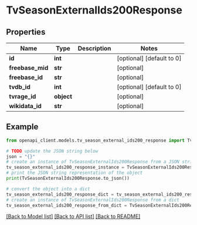 # TvSeasonExternalIds200Response


## Properties

Name | Type | Description | Notes
------------ | ------------- | ------------- | -------------
**id** | **int** |  | [optional] [default to 0]
**freebase_mid** | **str** |  | [optional] 
**freebase_id** | **str** |  | [optional] 
**tvdb_id** | **int** |  | [optional] [default to 0]
**tvrage_id** | **object** |  | [optional] 
**wikidata_id** | **str** |  | [optional] 

## Example

```python
from openapi_client.models.tv_season_external_ids200_response import TvSeasonExternalIds200Response

# TODO update the JSON string below
json = "{}"
# create an instance of TvSeasonExternalIds200Response from a JSON string
tv_season_external_ids200_response_instance = TvSeasonExternalIds200Response.from_json(json)
# print the JSON string representation of the object
print(TvSeasonExternalIds200Response.to_json())

# convert the object into a dict
tv_season_external_ids200_response_dict = tv_season_external_ids200_response_instance.to_dict()
# create an instance of TvSeasonExternalIds200Response from a dict
tv_season_external_ids200_response_from_dict = TvSeasonExternalIds200Response.from_dict(tv_season_external_ids200_response_dict)
```
[[Back to Model list]](../README.md#documentation-for-models) [[Back to API list]](../README.md#documentation-for-api-endpoints) [[Back to README]](../README.md)


